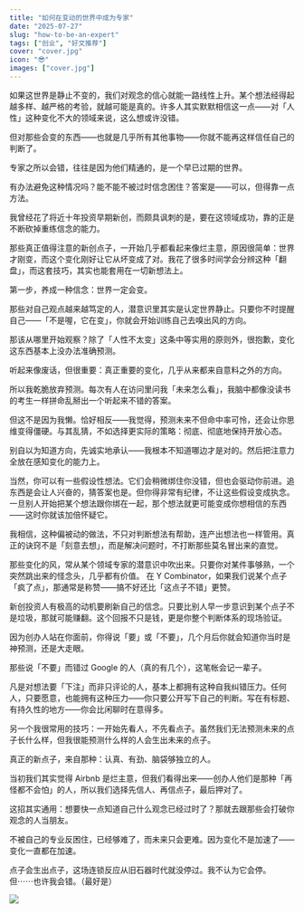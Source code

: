 ```yaml
---
title: "如何在变动的世界中成为专家"
date: "2025-07-27"
slug: "how-to-be-an-expert"
tags: ["创业", "好文推荐"]
cover: "cover.jpg"
icon: "😎"
images: ["cover.jpg"]
---
```

如果这世界是静止不变的，我们对观念的信心就能一路线性上升。某个想法经得起越多样、越严格的考验，就越可能是真的。许多人其实默默相信这一点——对「人性」这种变化不大的领域来说，这么想或许没错。



但对那些会变的东西——也就是几乎所有其他事物——你就不能再这样信任自己的判断了。



专家之所以会错，往往是因为他们精通的，是一个早已过期的世界。



有办法避免这种情况吗？能不能不被过时信念困住？答案是——可以，但得靠一点方法。



我曾经花了将近十年投资早期新创，而颇具讽刺的是，要在这领域成功，靠的正是不断砍掉重练信念的能力。



那些真正值得注意的新创点子，一开始几乎都看起来像烂主意，原因很简单：世界才刚变，而这个变化刚好让它从坏变成了对。我花了很多时间学会分辨这种「翻盘」，而这套技巧，其实也能套用在一切新想法上。



第一步，养成一种信念：世界一定会变。



那些对自己观点越来越笃定的人，潜意识里其实是认定世界静止。只要你不时提醒自己——「不是喔，它在变」，你就会开始训练自己去嗅出风的方向。



那该从哪里开始观察？除了「人性不太变」这条中等实用的原则外，很抱歉，变化这东西基本上没办法准确预测。



听起来像废话，但很重要：真正重要的变化，几乎从来都来自意料之外的方向。



所以我乾脆放弃预测。每次有人在访问里问我「未来怎么看」，我脑中都像没读书的考生一样拼命乱掰出一个听起来不错的答案。



但这不是因为我懒。恰好相反——我觉得，预测未来不但命中率可怜，还会让你思维变得僵硬。与其乱猜，不如选择更实际的策略：彻底、彻底地保持开放心态。



别自以为知道方向，先诚实地承认——我根本不知道哪边才是对的。然后把注意力全放在感知变化的能力上。



当然，你可以有一些假设性想法。它们会稍微绑住你没错，但也会驱动你前进。追东西是会让人兴奋的，猜答案也是。但你得非常有纪律，不让这些假设变成执念。
一旦别人开始把某个想法跟你绑在一起，那个想法就更可能变成你想相信的东西——这时你就该加倍怀疑它。



我相信，这种偏被动的做法，不只对判断想法有帮助，连产出想法也一样管用。真正的诀窍不是「刻意去想」，而是解决问题时，不打断那些莫名冒出来的直觉。



那些变化的风，常从某个领域专家的潜意识中吹出来。只要你对某件事够熟，一个突然跳出来的怪念头，几乎都有价值。
在 Y Combinator，如果我们说某个点子「疯了点」，那通常是称赞——搞不好还比「这点子不错」更赞。



新创投资人有极高的动机要刷新自己的信念。只要比别人早一步意识到某个点子不是垃圾，那就可能赚翻。这个回报不只是钱，更是你整个判断体系的现场验证。



因为创办人站在你面前，你得说「要」或「不要」，几个月后你就会知道你当时是神预测，还是大走眼。



那些说「不要」而错过 Google 的人（真的有几个），这笔帐会记一辈子。



凡是对想法要「下注」而非只评论的人，基本上都拥有这种自我纠错压力。任何人，只要愿意，也能拥有这种压力——你只要公开写下自己的判断。写在有标题、有持久性的地方——你会比闲聊时在意得多。



另一个我很常用的技巧：一开始先看人，不先看点子。虽然我们无法预测未来的点子长什么样，但我很能预测什么样的人会生出未来的点子。



真正的新点子，来自那种：认真、有劲、脑袋够独立的人。



当初我们其实觉得 Airbnb 是烂主意，但我们看得出来——创办人他们是那种「再怪都不会怕」的人，所以我们选择先信人、再信点子，最后押对了。



这招其实通用：想要快一点知道自己什么观念已经过时了？那就去跟那些会打破你观念的人当朋友。



不被自己的专业反困住，已经够难了，而未来只会更难。因为变化不是加速了——变化一直都在加速。



点子会生出点子，这场连锁反应从旧石器时代就没停过。我不认为它会停。
但⋯⋯也许我会错。（最好是）




![](https://prod-files-secure.s3.us-west-2.amazonaws.com/112d0858-5090-4d34-a606-b75eb8d65fd2/46476355-9cf3-4e99-9b7a-3531bc426380/1000202064.png?X-Amz-Algorithm=AWS4-HMAC-SHA256&X-Amz-Content-Sha256=UNSIGNED-PAYLOAD&X-Amz-Credential=ASIAZI2LB466Z6LLKFNW%2F20250730%2Fus-west-2%2Fs3%2Faws4_request&X-Amz-Date=20250730T111309Z&X-Amz-Expires=3600&X-Amz-Security-Token=IQoJb3JpZ2luX2VjEJL%2F%2F%2F%2F%2F%2F%2F%2F%2F%2FwEaCXVzLXdlc3QtMiJHMEUCIQD2Pc03B9eGUnBgmKQs%2Fb5%2FQ1c%2FgS9Kn%2FkVUhH7uM%2F9fgIgH%2BrVEPnn1SxD%2B0Zrw9Bgsjx8Xa8%2Fsnp4HFAWk%2FzQQdQqiAQIu%2F%2F%2F%2F%2F%2F%2F%2F%2F%2F%2FARAAGgw2Mzc0MjMxODM4MDUiDHmZ%2FW5901Gv3fLS7SrcAw4%2FnCwZfeQr29f4gL88cxYZ0f%2F2mkNQee3xQ3o46LcJkMLldo61ELzcB3UoZLhpfay1zMKPmf7J7aWko0Qz7on5aSB0OyD1f%2FbFcb14LOX58pyeLBncotMbAlQa%2FuGzyDsqx6%2BCUIN0uSRIXdNZVVRNILk7PJBAFVCm1Sle4THslWw7R64Di91S9Q5jJ2JodST75SXuvh%2FgX%2B9B3nIRa2k%2Fel0EAwwy0Trz%2FSpenSdRtk9EQneCWJzXFuT%2FiQ9HBvTsy7vDn%2BAe4i4cRV76gKq2Y6ZH0rkcG3p%2BVyjXYxx9zFGhr492NeJS6X2YaFUuV6T8dZcwV50nw%2BwYdMMhwfvl8S%2B8kA1%2B9sSIfZcgUYs%2By1ybP9E1DPos9TdS1bsNNVxjaO%2F20PNGqxX7Kgblg%2FOgHgd4UTLYe58HrPGUvLhaYp%2FZcuTPtOHm1SoG1ZufEhCs%2BXL1TTXOFnesa4WEy9LqouMbRsiKpLFSnEh%2FSWrrZlSyuvPMclSijBbN4I1wg1AFBXV91GChvBcCsZSLtDGXlIoaSeBn7omubmLSmBesY1EZPrWZ%2Bx26luouLw7sFhq7boGuGh4jXo19buYtT2LJzHPfVzJyD2vRsdI2mhb14Y2uSFecw9rgLJq2MIzRp8QGOqUBwsYfbh64%2FomGM%2BhGh2mRXYzbFxjVIGnjPBwr%2BwJ%2BniMYcGHDGvDQ4VSYZZB7gjPQaHDnR%2FLgnScaweetLQWK2GYwc%2B0pQvKJ%2FEIa7GyErmyU2XSEiAIGbDBBHwvpkk5UoibkASfq5wTRUjIkAgmumYN%2BvPePn4W8pwv5oyK%2BINveuCJvry75zvsHRzpvUkIc8O9qi84N9IBVQ5aR4S4yudXTfgnJ&X-Amz-Signature=152aef169d629abcd54bc6c8f9c9b12617f4f8ab06240d925d75cab25405e2f0&X-Amz-SignedHeaders=host&x-amz-checksum-mode=ENABLED&x-id=GetObject)

